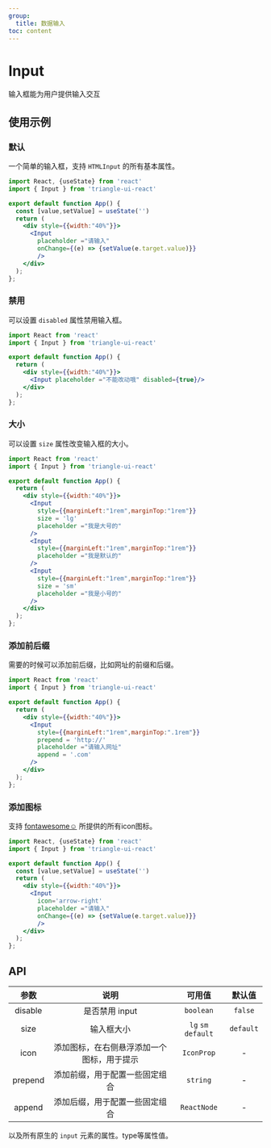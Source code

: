 ```yaml
---
group:
  title: 数据输入
toc: content
---
```


# Input

输入框能为用户提供输入交互

## 使用示例

### 默认

一个简单的输入框，支持 `HTMLInput` 的所有基本属性。

```jsx
import React, {useState} from 'react'
import { Input } from 'triangle-ui-react'

export default function App() {
  const [value,setValue] = useState('')
  return (
    <div style={{width:"40%"}}>
      <Input  
        placeholder ="请输入" 
        onChange={(e) => {setValue(e.target.value)}}  
        />
    </div>
  );
};
```

### 禁用

可以设置 `disabled` 属性禁用输入框。

```jsx
import React from 'react'
import { Input } from 'triangle-ui-react'

export default function App() {
  return (
    <div style={{width:"40%"}}>
      <Input placeholder ="不能改动哦" disabled={true}/>
    </div>
  );
};
```

### 大小

可以设置 `size` 属性改变输入框的大小。

```jsx
import React from 'react'
import { Input } from 'triangle-ui-react'

export default function App() {
  return (
    <div style={{width:"40%"}}>
      <Input 
        style={{marginLeft:"1rem",marginTop:"1rem"}} 
        size = 'lg'
        placeholder ="我是大号的"
      />
      <Input 
        style={{marginLeft:"1rem",marginTop:"1rem"}} 
        placeholder ="我是默认的"
      />
      <Input 
        style={{marginLeft:"1rem",marginTop:"1rem"}} 
        size = 'sm'
        placeholder ="我是小号的"
      />
    </div>
  );
};
```

### 添加前后缀

需要的时候可以添加前后缀，比如网址的前缀和后缀。

```jsx
import React from 'react'
import { Input } from 'triangle-ui-react'

export default function App() {
  return (
    <div style={{width:"40%"}}>
      <Input
        style={{marginLeft:"1rem",marginTop:".1rem"}} 
        prepend = 'http://'
        placeholder ="请输入网址"
        append = '.com'
      />
    </div>
  );
};
```

### 添加图标

支持 [fontawesome☺](https://fontawesome.com) 所提供的所有icon图标。

```jsx
import React, {useState} from 'react'
import { Input } from 'triangle-ui-react'

export default function App() {
  const [value,setValue] = useState('')
  return (
    <div style={{width:"40%"}}>
      <Input 
        icon='arrow-right' 
        placeholder ="请输入" 
        onChange={(e) => {setValue(e.target.value)}}  
        />
    </div>
  );
};
```

## API

| 参数 | 说明 | 可用值 | 默认值 |
| :---: | :----: | :---: | :---: |
| disable | 是否禁用 input | `boolean` | `false` |
| size | 输入框大小 | `lg` `sm` `default` | `default` |
| icon | 添加图标，在右侧悬浮添加一个图标，用于提示 | `IconProp` | - |
| prepend | 添加前缀，用于配置一些固定组合 | `string` | - |
| append | 添加后缀，用于配置一些固定组合 | `ReactNode` | - |

以及所有原生的 `input` 元素的属性。type等属性值。
